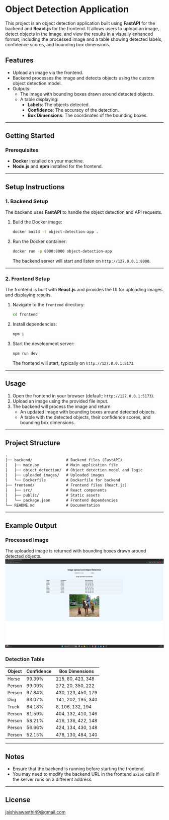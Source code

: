 # Object Detection Application

This project is an object detection application built using **FastAPI** for the backend and **React.js** for the frontend. It allows users to upload an image, detect objects in the image, and view the results in a visually enhanced format, including the processed image and a table showing detected labels, confidence scores, and bounding box dimensions.

## Features
- Upload an image via the frontend.
- Backend processes the image and detects objects using the custom object detection model.
- Outputs:
  - The image with bounding boxes drawn around detected objects.
  - A table displaying:
    - **Labels**: The objects detected.
    - **Confidence**: The accuracy of the detection.
    - **Box Dimensions**: The coordinates of the bounding boxes.

---

## Getting Started

### Prerequisites
- **Docker** installed on your machine.
- **Node.js** and **npm** installed for the frontend.

---

## Setup Instructions

### 1. Backend Setup
The backend uses **FastAPI** to handle the object detection and API requests.

1. Build the Docker image:
   ```bash
   docker build -t object-detection-app .
   ```

2. Run the Docker container:
   ```bash
   docker run -p 8000:8000 object-detection-app
   ```

   The backend server will start and listen on `http://127.0.0.1:8000`.

---

### 2. Frontend Setup
The frontend is built with **React.js** and provides the UI for uploading images and displaying results.

1. Navigate to the `frontend` directory:
   ```bash
   cd frontend
   ```

2. Install dependencies:
   ```bash
   npm i
   ```

3. Start the development server:
   ```bash
   npm run dev
   ```

   The frontend will start, typically on `http://127.0.0.1:5173`.

---

## Usage

1. Open the frontend in your browser (default: `http://127.0.0.1:5173`).
2. Upload an image using the provided file input.
3. The backend will process the image and return:
   - An updated image with bounding boxes around detected objects.
   - A table with the detected objects, their confidence scores, and bounding box dimensions.

---

## Project Structure
```
.
├── backend/               # Backend files (FastAPI)
│   ├── main.py            # Main application file
│   ├── object_detection/  # Object detection model and logic
│   ├── uploaded_images/   # Uploaded images
│   └── Dockerfile         # Dockerfile for backend
├── frontend/              # Frontend files (React.js)
│   ├── src/               # React components
│   ├── public/            # Static assets
│   └── package.json       # Frontend dependencies
└── README.md              # Documentation
```

---

## Example Output

### Processed Image
The uploaded image is returned with bounding boxes drawn around detected objects.
![alt text](image.png)

### Detection Table

| **Object** | **Confidence** | **Box Dimensions**  |
|------------|----------------|----------------------|
| Horse      | 99.39%         | 215, 80, 423, 348   |
| Person     | 99.09%         | 272, 20, 350, 222   |
| Person     | 97.84%         | 430, 123, 450, 179  |
| Dog        | 93.07%         | 141, 202, 195, 340  |
| Truck      | 84.18%         | 8, 106, 132, 194    |
| Person     | 81.59%         | 404, 132, 410, 146  |
| Person     | 58.21%         | 416, 136, 422, 148  |
| Person     | 56.66%         | 424, 134, 430, 148  |
| Person     | 52.15%         | 478, 130, 484, 140  |



---

## Notes
- Ensure that the backend is running before starting the frontend.
- You may need to modify the backend URL in the frontend `axios` calls if the server runs on a different address.

---

## License
jaishivawasthi49@gmail.com
